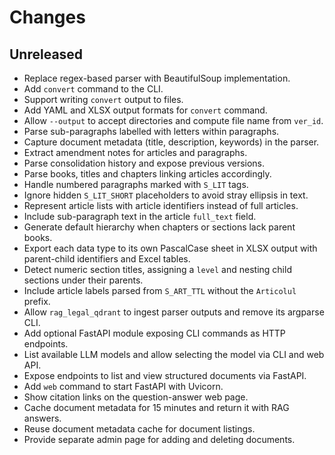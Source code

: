 # Changes

## Unreleased

- Replace regex-based parser with BeautifulSoup implementation.
- Add `convert` command to the CLI.
- Support writing `convert` output to files.
- Add YAML and XLSX output formats for `convert` command.
- Allow `--output` to accept directories and compute file name from `ver_id`.
- Parse sub-paragraphs labelled with letters within paragraphs.
- Capture document metadata (title, description, keywords) in the parser.
- Extract amendment notes for articles and paragraphs.
- Parse consolidation history and expose previous versions.
- Parse books, titles and chapters linking articles accordingly.
- Handle numbered paragraphs marked with ``S_LIT`` tags.
- Ignore hidden ``S_LIT_SHORT`` placeholders to avoid stray ellipsis in text.
- Represent article lists with article identifiers instead of full articles.
- Include sub-paragraph text in the article ``full_text`` field.
- Generate default hierarchy when chapters or sections lack parent books.
- Export each data type to its own PascalCase sheet in XLSX output with
  parent-child identifiers and Excel tables.
- Detect numeric section titles, assigning a ``level`` and nesting child
  sections under their parents.
- Include article labels parsed from ``S_ART_TTL`` without the ``Articolul``
  prefix.
- Allow `rag_legal_qdrant` to ingest parser outputs and remove its argparse CLI.
- Add optional FastAPI module exposing CLI commands as HTTP endpoints.
- List available LLM models and allow selecting the model via CLI and web API.
- Expose endpoints to list and view structured documents via FastAPI.
- Add `web` command to start FastAPI with Uvicorn.
- Show citation links on the question-answer web page.
- Cache document metadata for 15 minutes and return it with RAG answers.
- Reuse document metadata cache for document listings.
- Provide separate admin page for adding and deleting documents.
